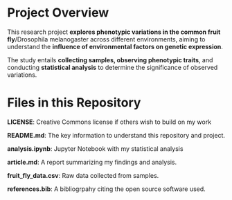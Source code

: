 # Project Overview

This research project **explores phenotypic variations in the common fruit fly**/Drosophila melanogaster across different environments, aiming to understand the **influence of environmental factors on genetic expression**.

The study entails **collecting samples, observing phenotypic traits**, and conducting **statistical analysis** to determine the significance of observed variations.

# Files in this Repository
**LICENSE**: Creative Commons license if others wish to build on my work

**README.md**: The key information to understand this repository and project.

**analysis.ipynb**: Jupyter Notebook with my statistical analysis

**article.md**: A report summarizing my findings and analysis.

**fruit_fly_data.csv**: Raw data collected from samples.

**references.bib**: A bibliogrpahy citing the open source software used.
